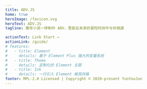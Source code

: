 ```yaml
---
title: ADV.JS
home: true
heroImage: /favicon.svg
heroText: ADV.JS
tagline: 像写小说一样制作 ADV，愿能在未来的冒险时间中与你相遇

actionText: Link Start →
actionLink: /guide/
# features:
#   - title: Element
#     details: 基于 Element Plus 强大的变量系统
#   - title: Theme
#     details: 定制化的 Element 主题
#   - title: Ink
#     details: 一行引入 Element 极简风格
footer: MPL-2.0 Licensed | Copyright © 2020-present YunYouJun
---
```

